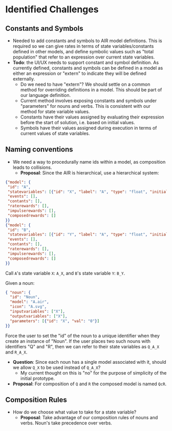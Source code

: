 # Identified Challenges

## Constants and Symbols
* Needed to add constants and symbols to AIR model definitions.  This is required so we can give rates in terms of state variables/constants defined in other models, and define symbolic values such as "total population" that refer to an expression over current state variables.
* **Todo**: the UI/UX needs to support constant and symbol definition.  As currently defined, constants and symbols can be defined in a model as either an expression or "extern" to indicate they will be defined externally.
  * Do we need to have "extern"?  We should settle on a common method for overriding definitions in a model.  This should be part of our language definition.
  * Current method involves exposing constants and symbols under "parameters" for nouns and verbs.  This is consistent with our method for state variable values.
  * Constants have their values assigned by evaluating their expression before the start of solution, i.e. based on initial values.
  * Symbols have their values assigned during execution in terms of current values of state variables.

## Naming conventions
* We need a way to procedurally name ids within a model, as composition leads to collisions.
  * **Proposal**: Since the AIR is hierarchical, use a hierarchical system:

```json
{"model": {
 "id": "A",
 "statevariables": [{"id": "X", "label": "A", "type": "float", "initial_value": "0"}],
 "events": [],
 "contants": [],
 "raterewards": [],
 "impulserewards": [],
 "composedrewards": []
}}
{"model": {
 "id": "B",
 "statevariables": [{"id": "Y", "label": "A", "type": "float", "initial_value": "0"}],
 "events": [],
 "contants": [],
 "raterewards": [],
 "impulserewards": [],
 "composedrewards": []
}}
```

Call `A`'s state variable `X`: `A_X`, and `B`'s state variable `Y`: `B_Y`.

Given a noun:

```json
{ "noun": {
  "id": "Noun",
  "model": "A.air",
  "icon": "A.svg",
  "inputvariables": ["X"],
  "outputvariables": ["X"],
  "parameters": [{"id": "X", "val": "0"}]
}}
```

Force the user to set the "id" of the noun to a unique identifier when they create an instance of "Noun".  If the user places two such nouns with identifiers "Q" and "R", then we can refer to their state variables as `Q_A_X` and `R_A_X`.

* **Question**: Since each noun has a single model associated with it, should we allow `Q_X` to be used instead of `Q_A_X`?
  * My current thought on this is "no" for the purpose of simplicity of the initial prototype.
* **Proposal**: For composition of `Q` and `R` the composed model is named `QcR`.

## Composition Rules
* How do we choose what value to take for a state variable?
  * **Proposal**: Take advantage of our composition rules of nouns and verbs.  Noun's take precedence over verbs.
